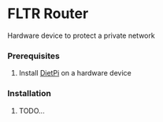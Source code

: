 # FLTR Router

Hardware device to protect a private network

### Prerequisites

1. Install [DietPi](https://dietpi.com/) on a hardware device

### Installation

1. TODO...
